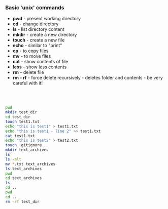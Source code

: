 
### Basic 'unix' commands
* __pwd__ - present working directory
* __cd__ - change directory
* __ls__ - list directory content
* __mkdir__ - create a new directory
* __touch__ - create a new file
* __echo__ - similar to "print"
* __cp__ - to copy files
* __mv__ - to move files
* __cat__ - show contents of file
* __less__ - show less contents
* __rm__ - delete file
* __rm - rf__ - force delete recursively - deletes folder and contents - be very careful with it! 

<br>
<br>

```bash
pwd
mkdir test_dir
cd test_dir
touch test1.txt
echo "this is test1" > test1.txt
echo "this is test1 - line 2" >> test1.txt
cat test1.txt
echo "this is test2" > test2.txt
touch .gitignore
mkdir text_archives
ls
ls -alt
mv *.txt text_archives
ls text_archives
pwd
cd text_archives
ls
cd ..
pwd
cd .. 
rm -rf test_dir
```